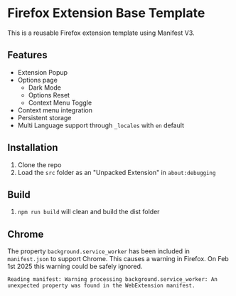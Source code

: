 # Firefox Extension Base Template

This is a reusable Firefox extension template using Manifest V3.

## Features

- Extension Popup
- Options page
  - Dark Mode
  - Options Reset
  - Context Menu Toggle
- Context menu integration
- Persistent storage
- Multi Language support through `_locales` with `en` default

## Installation

1. Clone the repo
2. Load the `src` folder as an "Unpacked Extension" in `about:debugging`

## Build

1. `npm run build` will clean and build the dist folder

## Chrome

The property `background.service_worker` has been included in `manifest.json` to support Chrome. This causes a warning in Firefox. On Feb 1st 2025 this warning could be safely ignored.

```
Reading manifest: Warning processing background.service_worker: An unexpected property was found in the WebExtension manifest.
```
